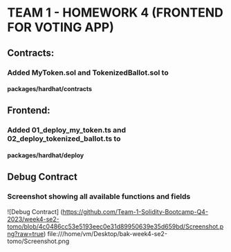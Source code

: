 # TEAM 1 - HOMEWORK 4 (FRONTEND FOR VOTING APP)
## Contracts:
### Added MyToken.sol and TokenizedBallot.sol to
#### packages/hardhat/contracts

## Frontend:
### Added 01_deploy_my_token.ts and 02_deploy_tokenized_ballot.ts to
#### packages/hardhat/deploy

## Debug Contract
### Screenshot showing all available functions and fields
![Debug Contract] (https://github.com/Team-1-Solidity-Bootcamp-Q4-2023/week4-se2-tomo/blob/4c0486cc53e5193eec0e31d89950639e35d659bd/Screenshot.png?raw=true)
file:///home/vm/Desktop/bak-week4-se2-tomo/Screenshot.png
